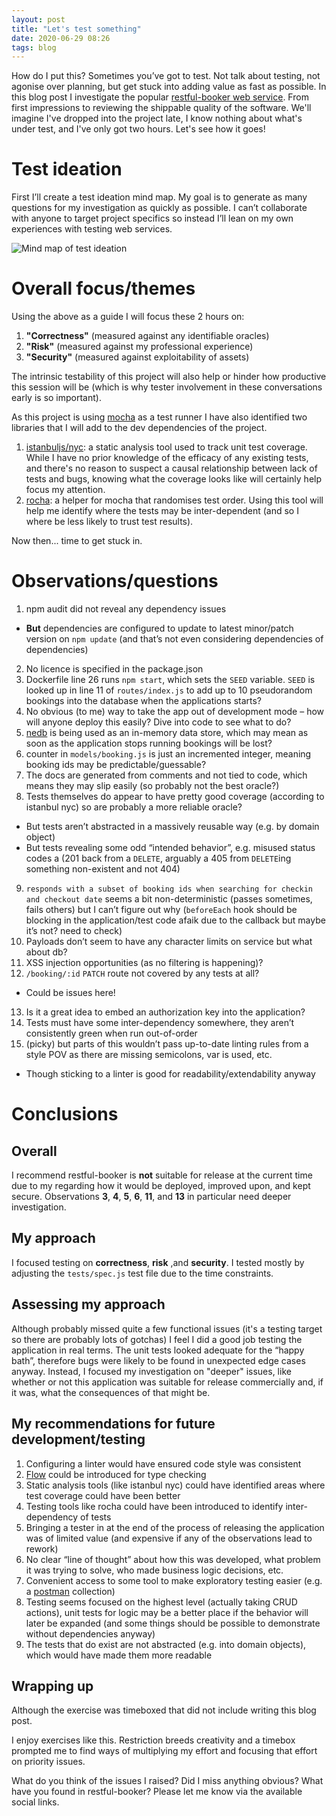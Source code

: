 ```yaml
---
layout: post
title: "Let's test something"
date: 2020-06-29 08:26
tags: blog
---
```


How do I put this? Sometimes you’ve got to test. Not talk about testing, not agonise over planning, but get stuck into adding value as fast as possible. In this blog post I investigate the popular [restful-booker web service](https://github.com/mwinteringham/restful-booker). From first impressions to reviewing the shippable quality of the software. We'll imagine I've dropped into the project late, I know nothing about what's under test, and I've only got two hours. Let's see how it goes!

# Test ideation

First I’ll create a test ideation mind map. My goal is to generate as many questions for my investigation as quickly as possible. I can’t collaborate with anyone to target project specifics so instead I’ll lean on my own experiences with testing web services.

![Mind map of test ideation](https://josephward.tech/assets/img/image--001.png)

# Overall focus/themes

Using the above as a guide I will focus these 2 hours on:

1. **"Correctness"** (measured against any identifiable oracles)
2. **"Risk"** (measured against my professional experience)
3. **"Security"** (measured against exploitability of assets)

The intrinsic testability of this project will also help or hinder how productive this session will be (which is why tester involvement in these conversations early is so important).

As this project is using [mocha](https://mochajs.org/) as a test runner I have also identified two libraries that I will add to the dev dependencies of the project.

1. [istanbuljs/nyc](https://github.com/istanbuljs/nyc): a static analysis tool used to track unit test coverage. While I have no prior knowledge of the efficacy of any existing tests, and there's no reason to suspect a causal relationship between lack of tests and bugs, knowing what the coverage looks like will certainly help focus my attention.
2. [rocha](https://github.com/bahmutov/rocha): a helper for mocha that randomises test order. Using this tool will help me identify where the tests may be inter-dependent (and so I where be less likely to trust test results).

Now then... time to get stuck in.

# Observations/questions

1. npm audit did not reveal any dependency issues
* **But** dependencies are configured to update to latest minor/patch version on `npm update` (and that’s not even considering dependencies of dependencies)
2. No licence is specified in the package.json
3. Dockerfile line 26 runs `npm start`, which sets the `SEED` variable. `SEED` is looked up in line 11 of `routes/index.js` to add up to 10 pseudorandom bookings into the database when the applications starts?
4. No obvious (to me) way to take the app out of development mode – how will anyone deploy this easily? Dive into code to see what to do?
5. [nedb](https://github.com/louischatriot/nedb) is being used as an in-memory data store, which may mean as soon as the application stops running bookings will be lost?
6. counter in `models/booking.js` is just an incremented integer, meaning booking ids may be predictable/guessable?
7. The docs are generated from comments and not tied to code, which means they may slip easily (so probably not the best oracle?)
8. Tests themselves do appear to have pretty good coverage (according to istanbul nyc) so are probably a more reliable oracle?
* But tests aren’t abstracted in a massively reusable way (e.g. by domain object)
* But tests revealing some odd “intended behavior”, e.g. misused status codes a (201 back from a `DELETE`, arguably a 405 from `DELETE`ing something non-existent and not 404)
9. `responds with a subset of booking ids when searching for checkin and checkout date` seems a bit non-deterministic (passes sometimes, fails others) but I can’t figure out why (`beforeEach` hook should be blocking in the application/test code afaik due to the callback but maybe it’s not? need to check)
10. Payloads don’t seem to have any character limits on service but what about db? 
11. XSS injection opportunities (as no filtering is happening)?
12. `/booking/:id` `PATCH` route not covered by any tests at all?
* Could be issues here!
13. Is it a great idea to embed an authorization key into the application?
14. Tests must have some inter-dependency somewhere, they aren’t consistently green when run out-of-order
15. (picky) but parts of this wouldn’t pass up-to-date linting rules from a style POV as there are missing semicolons, var is used, etc.
* Though sticking to a linter is good for readability/extendability anyway

# Conclusions
## Overall

I recommend restful-booker is **not** suitable for release at the current time due to my regarding how it would be deployed, improved upon, and kept secure. Observations **3**, **4**, **5**, **6**, **11**, and **13** in particular need deeper investigation.

## My approach

I focused testing on **correctness**, **risk** ,and **security**. I tested mostly by adjusting the `tests/spec.js` test file due to the time constraints.

## Assessing my approach

Although probably missed quite a few functional issues (it's a testing target so there are probably lots of gotchas) I feel I did a good job testing the application in real terms. The unit tests looked adequate for the “happy bath”, therefore bugs were likely to be found in unexpected edge cases anyway. Instead, I focused my investigation on "deeper" issues, like whether or not this application was suitable for release commercially and, if it was, what the consequences of that might be.

## My recommendations for future development/testing

1. Configuring a linter would have ensured code style was consistent
2. [Flow](https://flow.org/) could be introduced for type checking
3. Static analysis tools (like istanbul nyc) could have identified areas where test coverage could have been better
4. Testing tools like rocha could have been introduced to identify inter-dependency of tests
5. Bringing a tester in at the end of the process of releasing the application was of limited value (and expensive if any of the observations lead to rework)
6. No clear “line of thought” about how this was developed, what problem it was trying to solve, who made business logic decisions, etc.
7. Convenient access to some tool to make exploratory testing easier (e.g. a [postman](https://www.postman.com/) collection)
8. Testing seems focused on the highest level (actually taking CRUD actions), unit tests for logic may be a better place if the behavior will later be expanded (and some things should be possible to demonstrate without dependencies anyway)
9. The tests that do exist are not abstracted (e.g. into domain objects), which would have made them more readable

## Wrapping up

Although the exercise was timeboxed that did not include writing this blog post.

I enjoy exercises like this. Restriction breeds creativity and a timebox prompted me to find ways of multiplying my effort and focusing that effort on priority issues.

What do you think of the issues I raised? Did I miss anything obvious? What have you found in restful-booker? Please let me know via the available social links.
